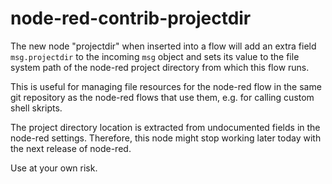 # node-red-contrib-projectdir

The new node "projectdir" when inserted into a flow will add an extra
field `msg.projectdir` to the incoming `msg` object and sets its value
to the file system path of the node-red project directory from which this
flow runs.

This is useful for managing file resources for the node-red flow in the
same git repository as the node-red flows that use them, e.g. for calling
custom shell skripts.

The project directory location is extracted from undocumented fields
in the node-red settings. Therefore, this node might stop working
later today with the next release of node-red.

Use at your own risk.
